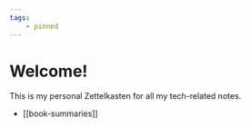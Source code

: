 ```yaml
---
tags:
    - pinned
---
```

# Welcome!

This is my personal Zettelkasten for all my tech-related notes.

- [[book-summaries]]